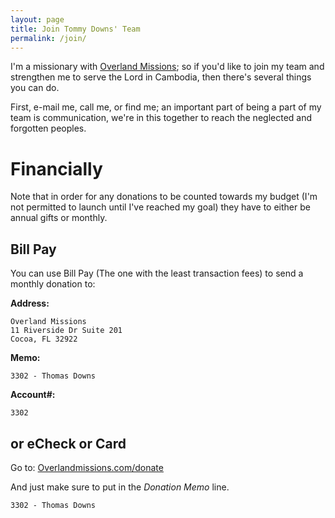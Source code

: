 ```yaml
---
layout: page
title: Join Tommy Downs' Team
permalink: /join/
---
```


I'm a missionary with [Overland Missions](http://www.overlandmissions.com); so if you'd like to join my team and strengthen me to serve the Lord in Cambodia, then there's several things you can do.

First, e-mail me, call me, or find me; an important part of being a part of my team is communication, we're in this together to reach the neglected and forgotten peoples.

Financially
==========

Note that in order for any donations to be counted towards my budget (I'm not permitted to launch until I've reached my goal) they have to either be annual gifts or monthly.

Bill Pay
--------

You can use Bill Pay (The one with the least transaction fees) to send a monthly donation to:

__Address:__
 
    Overland Missions
    11 Riverside Dr Suite 201
    Cocoa, FL 32922

__Memo:__

    3302 - Thomas Downs

__Account#:__

    3302

or eCheck or Card
---------------

Go to: [Overlandmissions.com/donate](https://www.overlandmissions.com/donate)

And just make sure to put
in the *Donation Memo* line.

    3302 - Thomas Downs

